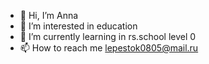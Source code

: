 - 👋 Hi, I’m Anna
- 👀 I’m interested in education
- 🌱 I’m currently learning in rs.school level 0
- 📫 How to reach me lepestok0805@mail.ru

<!---
lepestok0805/lepestok0805 is a ✨ special ✨ repository because its `README.md` (this file) appears on your GitHub profile.
You can click the Preview link to take a look at your changes.
--->
